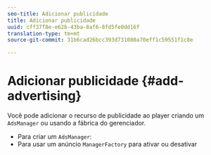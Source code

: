 ```yaml
---
seo-title: Adicionar publicidade
title: Adicionar publicidade
uuid: cff37f8e-e62b-43ba-8af6-8fd5fe0dd16f
translation-type: tm+mt
source-git-commit: 31b6cad26bcc393d731080a70eff1c59551f1c8e

---
```



# Adicionar publicidade {#add-advertising}

Você pode adicionar o recurso de publicidade ao player criando um `AdsManager` ou usando a fábrica do gerenciador.

* Para criar um `AdsManager`:
* Para usar um anúncio `ManagerFactory` para ativar ou desativar